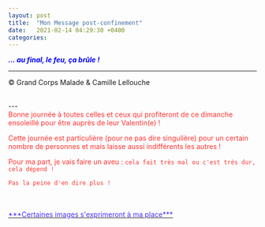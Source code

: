 ```yaml
---
layout: post
title:  "Mon Message post-confinement"
date:   2021-02-14 04:29:30 +0400
categories: 
---
```



<span style="color: blue">***... au final, le feu, ça brûle !***</span>
<br/>


---
&copy;  Grand Corps Malade & Camille Lellouche

<br>
---

<br>
<span style="color: #ff3333">Bonne journée à toutes celles et ceux qui profiteront de ce dimanche ensoleillé pour être auprès de leur Valentin(e) !</span>

<span style="color: #ff3333">Cette journée est particulière (pour ne pas dire singulière) pour un certain nombre de personnes et mais laisse aussi indifférents les autres !</span>

<span style="color: #ff3333">Pour ma part, je vais faire un aveu : `cela fait très mal ou c'est très dur, cela dépend !`</span>

<span style="color: #ff3333">`Pas la peine d'en dire plus !`</span>

<br>
<br>
<a href="https://pixabay.com/fr/users/alexey_hulsov-388655/?tab=latest" target="_blank"><span style="color:  #4933ff">***Certaines images s'exprimeront à ma place***</span></a>
